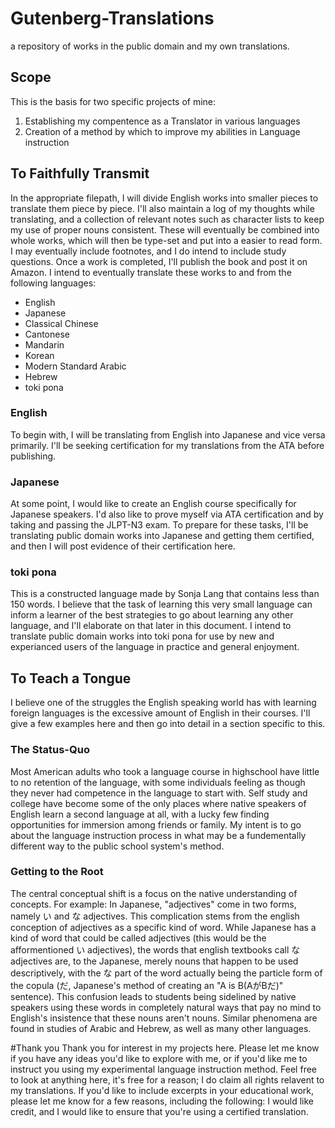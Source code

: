 # Gutenberg-Translations
a repository of works in the public domain and my own translations.

## Scope
This is the basis for two specific projects of mine:
1. Establishing my compentence as a Translator in various languages
2. Creation of a method by which to improve my abilities in Language instruction

## To Faithfully Transmit
In the appropriate filepath, I will divide English works into smaller pieces to translate them piece by piece. I'll also maintain a log of my thoughts while translating, and a collection of relevant notes such as character lists to keep my use of proper nouns consistent. These will eventually be combined into whole works, which will then be type-set and put into a easier to read form. I may eventually include footnotes, and I do intend to include study questions. Once a work is completed, I'll publish the book and post it on Amazon. I intend to eventually translate these works to and from the following languages:
- English
- Japanese
- Classical Chinese
- Cantonese
- Mandarin
- Korean
- Modern Standard Arabic
- Hebrew
- toki pona

### English
To begin with, I will be translating from English into Japanese and vice versa primarily. I'll be seeking certification for my translations from the ATA before publishing.

### Japanese
At some point, I would like to create an English course specifically for Japanese speakers. I'd also like to prove myself via ATA certification and by taking and passing the JLPT-N3 exam. To prepare for these tasks, I'll be translating public domain works into Japanese and getting them certified, and then I will post evidence of their certification here.

### toki pona
This is a constructed language made by Sonja Lang that contains less than 150 words. I believe that the task of learning this very small language can inform a learner of the best strategies to go about learning any other language, and I'll elaborate on that later in this document. I intend to translate public domain works into toki pona for use by new and experianced users of the language in practice and general enjoyment.

## To Teach a Tongue
I believe one of the struggles the English speaking world has with learning foreign languages is the excessive amount of English in their courses. I'll give a few examples here and then go into detail in a section specific to this.

### The Status-Quo
Most American adults who took a language course in highschool have little to no retention of the language, with some individuals feeling as though they never had competence in the language to start with. Self study and college have become some of the only places where native speakers of English learn a second language at all, with a lucky few finding opportunities for immersion among friends or family. My intent is to go about the language instruction process in what may be a fundementally different way to the public school system's method.

### Getting to the Root
The central conceptual shift is a focus on the native understanding of concepts. For example: In Japanese, "adjectives" come in two forms, namely い and な adjectives. This complication stems from the english conception of adjectives as a specific kind of word. While Japanese has a kind of word that could be called adjectives (this would be the afformentioned い adjectives), the words that english textbooks call な adjectives are, to the Japanese, merely nouns that happen to be used descriptively, with the な part of the word actually being the particle form of the copula (だ, Japanese's method of creating an "A is B(AがBだ)" sentence). This confusion leads to students being sidelined by native speakers using these words in completely natural ways that pay no mind to English's insistence that these nouns aren't nouns. Similar phenomena are found in studies of Arabic and Hebrew, as well as many other languages.

#Thank you
Thank you for interest in my projects here. Please let me know if you have any ideas you'd like to explore with me, or if you'd like me to instruct you using my experimental language instruction method. Feel free to look at anything here, it's free for a reason; I do claim all rights relavent to my translations. If you'd like to include excerpts in your educational work, please let me know for a few reasons, including the following: I would like credit, and I would like to ensure that you're using a certified translation.
